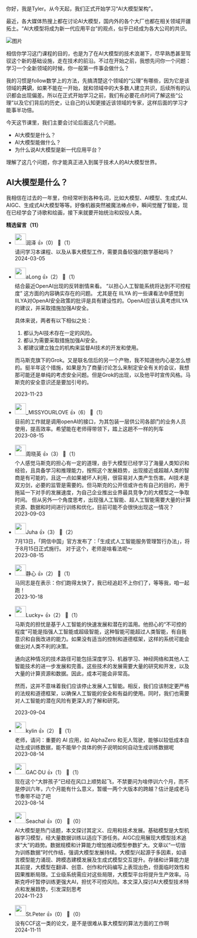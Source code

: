 你好，我是Tyler。从今天起，我们正式开始学习“AI大模型架构”。

最近，各大媒体热搜上都在讨论AI大模型，国内外的各个大厂也都在相关领域开疆拓土。“AI大模型将成为新一代应用平台”的观点，似乎已经成为各大公司的共识。

![图片](https://static001.geekbang.org/resource/image/b0/9f/b031006f5f880356af9cee14ff37b99f.png?wh=2560x485)

相信你学习这门课程的目的，也是为了在AI大模型的技术浪潮下，尽早熟悉甚至驾驭这个新的基础设施，走在技术的前沿。不过在开始之前，我想先问你一个问题：学习一个全新领域的时候，你一般第一件事会做什么？

我的习惯是follow数学上的方法，先搞清楚这个领域的“公理”有哪些，因为它是该领域的**共识**，如果不能在一开始，就和领域中的大多数人建立共识，后续所有的认识都会出现偏差。所以在正式开始学习之前，我们有必要花点时间了解这些“公理”以及它们背后的历史，让自己的认知更接近该领域的专家，这样后面的学习才能事半功倍。

今天这节课里，我们主要会讨论后面这几个问题。

- AI大模型是什么？
- AI大模型能做什么？
- 为什么说AI大模型是新一代应用平台？

理解了这几个问题，你才能真正进入到属于技术人的AI大模型世界。

## AI大模型是什么？

我相信在过去的一年里，你经常听到各种名词，比如大模型、AI模型、生成式AI、AIGC、生成式AI大模型等等。好像机器突然被魔法棒点中，瞬间觉醒了智能，现在已经学会了诗歌和绘画，接下来就要开始统治和奴役人类。
<div><strong>精选留言（11）</strong></div><ul>
<li><img src="https://static001.geekbang.org/account/avatar/00/0f/f1/d7/3d129aa2.jpg" width="30px"><span>润泽</span> 👍（0） 💬（1）<div>请问学习本课程、以及从事大模型工作，需要具备较强的数学基础吗？</div>2024-03-05</li><br/><li><img src="https://static001.geekbang.org/account/avatar/00/24/c4/51/5bca1604.jpg" width="30px"><span>aLong</span> 👍（2） 💬（1）<div>结合最近OpenAI出现的反转剧情来看。 “以担心人工智能系统将达到不可控程度” 这方面的内容确实存在的问题。 尤其是在 IILYA 的一些课看法中感觉到IILYA对OpenAI安全政策的批评是具有建设性的。OpenAI应该认真考虑IILYA的建议，并采取措施加强AI安全。
 
具体来说，两者有以下相似之处：
1. 都认为AI技术存在一定的风险。
2. 都认为需要采取措施加强AI安全。
3. 都建议建立独立的机构来监督AI技术的开发和使用。

而马斯克旗下的Grok。又是联名信后的另一个产物，我不知道他内心是怎么想的。挺半年这个措施，如果是为了商量讨论怎么来制定安全有关的会议，我想那可能还是单纯的考虑安全问题。但是Grok的出现，以及他平时宣传风格。马斯克的安全意识还是要加引号的。</div>2023-11-23</li><br/><li><img src="https://static001.geekbang.org/account/avatar/00/17/22/ae/8a2945c8.jpg" width="30px"><span>_MISSYOURLOVE</span> 👍（6） 💬（1）<div>目前的工作就是调用openAI的接口，为其包装一层供公司各部门的业务人员使用，提高效率。希望能在老师得带领下，踏上这趟不一样的列车</div>2023-08-15</li><br/><li><img src="https://static001.geekbang.org/account/avatar/00/14/c4/9d/0f4ea119.jpg" width="30px"><span>周晓英</span> 👍（3） 💬（1）<div>个人感觉马斯克的担心有一定的道理，由于大模型已经学习了海量人类知识和经验，且具备学习和推理能力，按照这个发展趋势，出现接近或超越人类的智商是有可能的，且这一点如果被坏人利用，很容易对人类产生伤害。AI技术是双刃剑，必要的监管是需要的。但马斯克的公开信或许也有自己的目的，用于拖延一下对手的发展速度，为自己企业推出业界最具竞争力的大模型之一争取时间。
但从另外一个角度思考，出现强人工智能、超人工智能需要大量的计算资源、数据和时间进行训练和优化，目前可能不会很快出现这一情况？</div>2023-09-03</li><br/><li><img src="https://static001.geekbang.org/account/avatar/00/14/90/19/b3403815.jpg" width="30px"><span>Juha</span> 👍（3） 💬（2）<div>7月13日，「网信中国」官方发布了：「生成式人工智能服务管理暂行办法」，将于8月15日正式施行。
对于这个，老师是啥看法呢～</div>2023-08-15</li><br/><li><img src="https://static001.geekbang.org/account/avatar/00/14/60/a1/45ffdca3.jpg" width="30px"><span>静心</span> 👍（2） 💬（1）<div>马同志是在表示：你们跑得太快了，我已经追赶不上你们了，等等我，咱一起跑！</div>2023-10-18</li><br/><li><img src="https://static001.geekbang.org/account/avatar/00/1e/85/49/101d4ba3.jpg" width="30px"><span>Lucky+</span> 👍（2） 💬（1）<div>马斯克的担忧是基于人工智能的快速发展和潜在的滥用。他担心的“不可控的程度”可能是指强人工智能或超级智能，这种智能可能超过人类智能，有自我意识和自我改进的能力。如果没有适当的控制和道德框架，这样的系统可能会做出对人类不利的决策。

通向这种情况的技术路径可能包括深度学习、机器学习、神经网络和其他人工智能技术的进一步发展和完善。这些技术的发展需要大量的研究和开发，以及大量的计算资源和数据。因此，成本可能会非常高。

然而，这并不意味着我们应该停止发展人工智能。相反，我们应该制定更严格的法规和道德框架，以确保人工智能的安全和有益的使用。同时，我们也需要对人工智能的潜在风险有更深入的了解和研究。</div>2023-09-04</li><br/><li><img src="https://static001.geekbang.org/account/avatar/00/14/9e/50/21e0beca.jpg" width="30px"><span>kylin</span> 👍（2） 💬（1）<div>老师，请问：重要的 AI 应用，如 AlphaZero 和无人驾驶，能够以较低成本自动生成训练数据，能不能举个具体的例子说明如何自动生成训练数据呢</div>2023-08-14</li><br/><li><img src="https://static001.geekbang.org/account/avatar/00/15/23/bb/a1a61f7c.jpg" width="30px"><span>GAC·DU</span> 👍（1） 💬（1）<div>现在这个“大胖孩子”已经在风口上顺势起飞，不禁要问为啥停训六个月，而不是停训六年，六个月能有什么意义，暂缓一两个大版本的跨越？估计是成老马节奏带不动了吧</div>2023-08-14</li><br/><li><img src="https://static001.geekbang.org/account/avatar/00/13/db/95/daad899f.jpg" width="30px"><span>Seachal</span> 👍（0） 💬（0）<div>AI大模型是热门话题，本文探讨其定义、应用和技术发展。基础模型是大型机器学习模型，经大量数据训练以适应下游任务。AIGC应用展现大模型技术追求“大”的趋势。数据规模和计算能力增加推动模型参数扩大。文章以“一切皆为训练数据”时代作结，强调大模型发展持续。大模型兴起源于多因素，如语言模型能力涌现、跨模态建模发展及生成式模型交互提升。存储和计算能力是其前提，大模型在翻译、创意、创作和代码编写上表现出色，但面临时效性和因果推断局限。工业级系统需应对这些局限，大模型平台将提升生产效率。马斯克呼吁暂停训练更强大AI，担忧不可控风险。本文深入探讨AI大模型技术特点和发展趋势，引发深刻思考</div>2024-11-23</li><br/><li><img src="https://static001.geekbang.org/account/avatar/00/0f/e7/b6/c9b56731.jpg" width="30px"><span>St.Peter</span> 👍（0） 💬（0）<div>没有CCF这一类的论文，是不是很难从事大模型的算法方面的工作啊</div>2024-11-11</li><br/>
</ul>